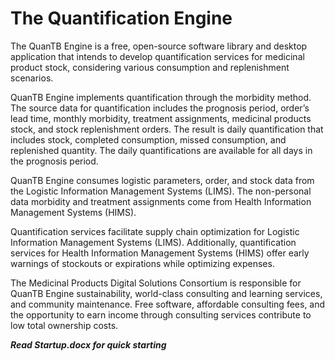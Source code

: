 # The Quantification Engine

The QuanTB Engine is a free, open-source software library and desktop application that intends to develop quantification services for medicinal product stock, considering various consumption and replenishment scenarios.
	
QuanTB Engine implements quantification through the morbidity method. The source data for quantification includes the prognosis period, order’s lead time,  monthly morbidity, treatment assignments, medicinal products stock, and stock replenishment orders. The result is daily quantification that includes stock, completed consumption, missed consumption, and replenished quantity. The daily quantifications are available for all days in the prognosis period.

QuanTB Engine consumes logistic parameters, order, and stock data from the Logistic Information Management Systems (LIMS). The non-personal data morbidity and treatment assignments come from Health Information Management Systems (HIMS). 

Quantification services facilitate supply chain optimization for Logistic Information Management Systems (LIMS). Additionally, quantification services for Health Information Management Systems (HIMS) offer early warnings of stockouts or expirations while optimizing expenses.

The Medicinal Products Digital Solutions Consortium is responsible for QuanTB Engine sustainability, world-class consulting and learning services, and community maintenance.
	Free software, affordable consulting fees, and the opportunity to earn income through consulting services contribute to low total ownership costs.

***Read Startup.docx for quick starting*** 

